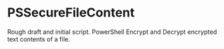 # PSSecureFileContent
Rough draft and initial script.  PowerShell Encrypt and Decrypt encrypted text contents of a file.

